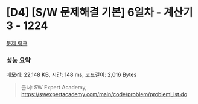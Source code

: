 # [D4] [S/W 문제해결 기본] 6일차 - 계산기3 - 1224 

[문제 링크](https://swexpertacademy.com/main/code/problem/problemDetail.do?contestProbId=AV14tDX6AFgCFAYD) 

### 성능 요약

메모리: 22,148 KB, 시간: 148 ms, 코드길이: 2,016 Bytes



> 출처: SW Expert Academy, https://swexpertacademy.com/main/code/problem/problemList.do